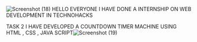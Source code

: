 ![Screenshot (18)](https://github.com/navyasri-24/TECHNOHACKS-COUNTDOWN-TIMER/assets/105104007/b06366e9-69f7-4ba5-a6ba-c3d4e72d6ed7)
HELLO EVERYONE I HAVE DONE A INTERNSHIP ON WEB DEVELOPMENT IN TECHNOHACKS

TASK 2
I HAVE DEVELOPED A COUNTDOWN TIMER MACHINE USING HTML , CSS , JAVA SCRIPT![Screenshot (19)](https://github.com/navyasri-24/TECHNOHACKS-COUNTDOWN-TIMER/assets/105104007/c2f001d9-d182-4095-9277-da1d799feba2)
